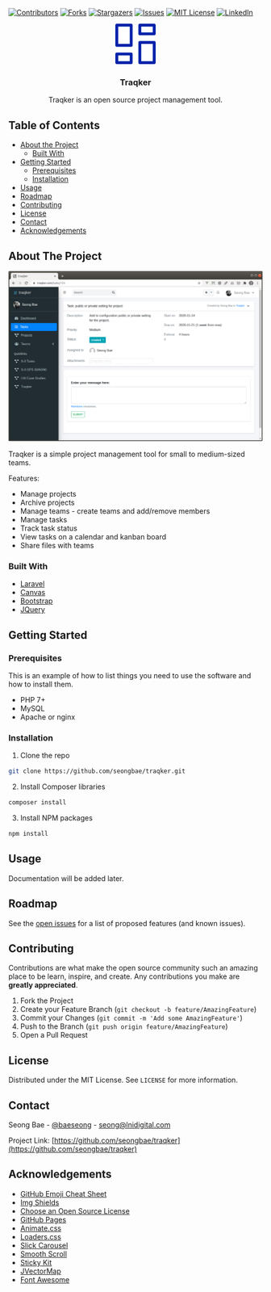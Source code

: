 <!-- PROJECT SHIELDS -->
<!--
*** I'm using markdown "reference style" links for readability.
*** Reference links are enclosed in brackets [ ] instead of parentheses ( ).
*** See the bottom of this document for the declaration of the reference variables
*** for contributors-url, forks-url, etc. This is an optional, concise syntax you may use.
*** https://www.markdownguide.org/basic-syntax/#reference-style-links
-->
[![Contributors][contributors-shield]][contributors-url]
[![Forks][forks-shield]][forks-url]
[![Stargazers][stars-shield]][stars-url]
[![Issues][issues-shield]][issues-url]
[![MIT License][license-shield]][license-url]
[![LinkedIn][linkedin-shield]][linkedin-url]



<!-- PROJECT LOGO -->
<p align="center">
  <img src="public/img/traqker-icon.png" alt="Logo" width="80" height="80">
  <h3 align="center">Traqker</h3>

  <p align="center">
    Traqker is an open source project management tool.
  </p>
</p>



<!-- TABLE OF CONTENTS -->
## Table of Contents

* [About the Project](#about-the-project)
  * [Built With](#built-with)
* [Getting Started](#getting-started)
  * [Prerequisites](#prerequisites)
  * [Installation](#installation)
* [Usage](#usage)
* [Roadmap](#roadmap)
* [Contributing](#contributing)
* [License](#license)
* [Contact](#contact)
* [Acknowledgements](#acknowledgements)



<!-- ABOUT THE PROJECT -->
## About The Project

![Product Name Screen Shot](public/img/traqker.png)

Traqker is a simple project management tool for small to medium-sized teams. 

Features:
* Manage projects
* Archive projects
* Manage teams - create teams and add/remove members
* Manage tasks
* Track task status
* View tasks on a calendar and kanban board
* Share files with teams


### Built With
* [Laravel](https://laravel.com)
* [Canvas](https://github.com/seongbae/canvas)
* [Bootstrap](https://getbootstrap.com)
* [JQuery](https://jquery.com)

<!-- GETTING STARTED -->
## Getting Started

### Prerequisites

This is an example of how to list things you need to use the software and how to install them.
* PHP 7+
* MySQL
* Apache or nginx

### Installation

1. Clone the repo
```sh
git clone https://github.com/seongbae/traqker.git
```
2. Install Composer libraries
```sh
composer install
```
3. Install NPM packages
```sh
npm install
```



<!-- USAGE EXAMPLES -->
## Usage

Documentation will be added later.


<!-- ROADMAP -->
## Roadmap

See the [open issues](https://github.com/seongbae/traqker/issues) for a list of proposed features (and known issues).

<!-- CONTRIBUTING -->
## Contributing

Contributions are what make the open source community such an amazing place to be learn, inspire, and create. Any contributions you make are **greatly appreciated**.

1. Fork the Project
2. Create your Feature Branch (`git checkout -b feature/AmazingFeature`)
3. Commit your Changes (`git commit -m 'Add some AmazingFeature'`)
4. Push to the Branch (`git push origin feature/AmazingFeature`)
5. Open a Pull Request

<!-- LICENSE -->
## License

Distributed under the MIT License. See `LICENSE` for more information.



<!-- CONTACT -->
## Contact

Seong Bae - [@baeseong](https://twitter.com/baeseong) - seong@lnidigital.com

Project Link: [https://github.com/seongbae/traqker](https://github.com/seongbae/traqker)



<!-- ACKNOWLEDGEMENTS -->
## Acknowledgements
* [GitHub Emoji Cheat Sheet](https://www.webpagefx.com/tools/emoji-cheat-sheet)
* [Img Shields](https://shields.io)
* [Choose an Open Source License](https://choosealicense.com)
* [GitHub Pages](https://pages.github.com)
* [Animate.css](https://daneden.github.io/animate.css)
* [Loaders.css](https://connoratherton.com/loaders)
* [Slick Carousel](https://kenwheeler.github.io/slick)
* [Smooth Scroll](https://github.com/cferdinandi/smooth-scroll)
* [Sticky Kit](http://leafo.net/sticky-kit)
* [JVectorMap](http://jvectormap.com)
* [Font Awesome](https://fontawesome.com)





<!-- MARKDOWN LINKS & IMAGES -->
<!-- https://www.markdownguide.org/basic-syntax/#reference-style-links -->
[contributors-shield]: https://img.shields.io/github/contributors/seongbae/traqker.svg?style=flat-square
[contributors-url]: https://github.com/seongbae/traqker/graphs/contributors
[forks-shield]: https://img.shields.io/github/forks/seongbae/traqker.svg?style=flat-square
[forks-url]: https://github.com/seongbae/traqker/network/members
[stars-shield]: https://img.shields.io/github/stars/seongbae/traqker.svg?style=flat-square
[stars-url]: https://github.com/seongbae/traqker/stargazers
[issues-shield]: https://img.shields.io/github/issues/seongbae/traqker.svg?style=flat-square
[issues-url]: https://github.com/seongbae/traqker/issues
[license-shield]: https://img.shields.io/badge/License-MIT-yellow.svg?style=flat-square
[license-url]: https://opensource.org/licenses/MIT
[linkedin-shield]: https://img.shields.io/badge/-LinkedIn-black.svg?style=flat-square&logo=linkedin&colorB=555
[linkedin-url]: https://linkedin.com/in/baeseong
[product-screenshot]: images/screenshot.png
